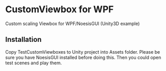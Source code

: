 # CustomViewbox for WPF
Custom scaling Viewbox for WPF/NoesisGUI (Unity3D example)

## Installation
Copy TestCustomViewboxes to Unity project into Assets folder. Please be sure you have NoesisGUI installed before doing this.
Then you could open test scenes and play them.
